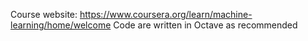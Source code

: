 Course website: https://www.coursera.org/learn/machine-learning/home/welcome
Code are written in Octave as recommended
